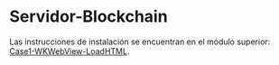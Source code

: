 # Servidor-Blockchain

Las instrucciones de instalación se encuentran en el módulo superior: [Case1-WKWebView-LoadHTML](https://github.com/pcentenerab/Case1-WKWebView-LoadHTML).